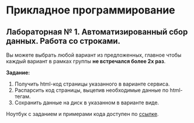 # Прикладное программирование

## Лабораторная № 1. Автоматизированный сбор данных. Работа со строками.

Вы можете выбрать любой вариант из предложенных, главное чтобы каждый вариант в рамках группы **не встречался более 2х раз**.

__Задание:__
1. Получить html-код страницы указанного в варианте сервиса.
2. Распарсить код страницы, выцепив необходимые данные по html-тегам.
3. Сохранить данные на диск в указанном в варианте виде.

Ноутбук с заданием и примерами кода доступен по [ссылке](https://colab.research.google.com/drive/11T6k3NnCsg1yDuxObXZsbGOFt8Y0N0uE#scrollTo=5QneJD4iOORr).
